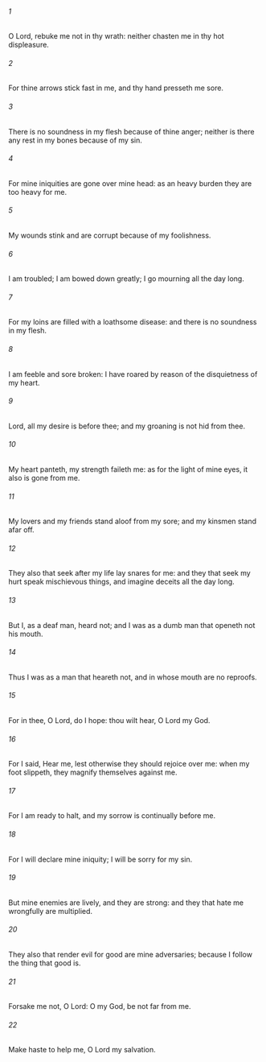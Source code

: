 ###### 1
O Lord, rebuke me not in thy wrath: neither chasten me in thy hot displeasure.

###### 2
For thine arrows stick fast in me, and thy hand presseth me sore.

###### 3
There is no soundness in my flesh because of thine anger; neither is there any rest in my bones because of my sin.

###### 4
For mine iniquities are gone over mine head: as an heavy burden they are too heavy for me.

###### 5
My wounds stink and are corrupt because of my foolishness.

###### 6
I am troubled; I am bowed down greatly; I go mourning all the day long.

###### 7
For my loins are filled with a loathsome disease: and there is no soundness in my flesh.

###### 8
I am feeble and sore broken: I have roared by reason of the disquietness of my heart.

###### 9
Lord, all my desire is before thee; and my groaning is not hid from thee.

###### 10
My heart panteth, my strength faileth me: as for the light of mine eyes, it also is gone from me.

###### 11
My lovers and my friends stand aloof from my sore; and my kinsmen stand afar off.

###### 12
They also that seek after my life lay snares for me: and they that seek my hurt speak mischievous things, and imagine deceits all the day long.

###### 13
But I, as a deaf man, heard not; and I was as a dumb man that openeth not his mouth.

###### 14
Thus I was as a man that heareth not, and in whose mouth are no reproofs.

###### 15
For in thee, O Lord, do I hope: thou wilt hear, O Lord my God.

###### 16
For I said, Hear me, lest otherwise they should rejoice over me: when my foot slippeth, they magnify themselves against me.

###### 17
For I am ready to halt, and my sorrow is continually before me.

###### 18
For I will declare mine iniquity; I will be sorry for my sin.

###### 19
But mine enemies are lively, and they are strong: and they that hate me wrongfully are multiplied.

###### 20
They also that render evil for good are mine adversaries; because I follow the thing that good is.

###### 21
Forsake me not, O Lord: O my God, be not far from me.

###### 22
Make haste to help me, O Lord my salvation.

